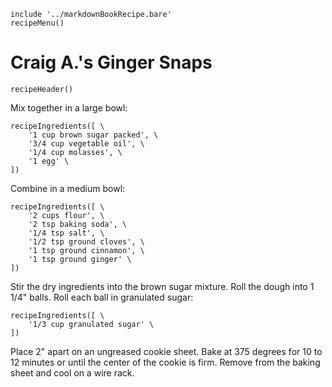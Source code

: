 ~~~ markdown-script
include '../markdownBookRecipe.bare'
recipeMenu()
~~~

# Craig A.'s Ginger Snaps

~~~ markdown-script
recipeHeader()
~~~

Mix together in a large bowl:

~~~ markdown-script
recipeIngredients([ \
    '1 cup brown sugar packed', \
    '3/4 cup vegetable oil', \
    '1/4 cup molasses', \
    '1 egg' \
])
~~~

Combine in a medium bowl:

~~~ markdown-script
recipeIngredients([ \
    '2 cups flour', \
    '2 tsp baking soda', \
    '1/4 tsp salt', \
    '1/2 tsp ground cloves', \
    '1 tsp ground cinnamon', \
    '1 tsp ground ginger' \
])
~~~

Stir the dry ingredients into the brown sugar mixture. Roll the dough into 1 1/4" balls. Roll each
ball in granulated sugar:

~~~ markdown-script
recipeIngredients([ \
    '1/3 cup granulated sugar' \
])
~~~

Place 2" apart on an ungreased cookie sheet. Bake at 375 degrees for 10 to 12 minutes or until the
center of the cookie is firm. Remove from the baking sheet and cool on a wire rack.
